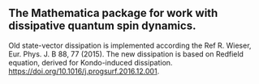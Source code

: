 

## The Mathematica package for work with dissipative quantum spin dynamics.

Old state-vector dissipation is implemented according the Ref R. Wieser, Eur. Phys. J. B 88, 77 (2015).
The new dissipation is based on Redfield equation, derived for Kondo-induced dissipation. https://doi.org/10.1016/j.progsurf.2016.12.001.


